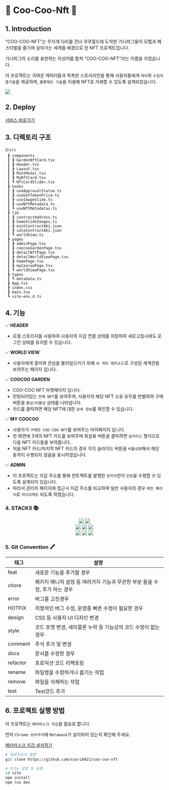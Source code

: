 # 🐹 Coo-Coo-Nft 🐹

## 1. Introduction

"COO-COO-NFT"는 무지개 다리를 건너 쿠쿠월드에 도착한 기니피그들이 모험과 페스티벌을 즐기며 살아가는 세계를 배경으로 한 NFT 프로젝트입니다.

기니피그의 소리를 표현하는 의성어를 합쳐 "COO-COO-NFT"라는 이름을 지었습니다.

이 프로젝트는 귀여운 캐릭터들과 독특한 스토리라인을 통해 사용자들에게 `재미`와 `수집의 즐거움`을 제공하며, `블록체인 기술`을 이용해 NFT로 거래할 수 있도록 설계되었습니다.

![](https://velog.velcdn.com/images/ssori0421/post/1f3202da-6def-4ed8-be0e-7f6f9e0f9743/image.png)

## 2. Deploy

[서비스 바로가기](https://coo-coo-nft.vercel.app/)

## 3. 디렉토리 구조

```
📦src
 ┣ components
 ┃ ┣ GardenNftCard.tsx
 ┃ ┣ Header.tsx
 ┃ ┣ Layout.tsx
 ┃ ┣ MintModal.tsx
 ┃ ┣ MyNftCard.tsx
 ┃ ┗ NftCardSlider.tsx
 ┣ hooks
 ┃ ┣ useApprovalStatue.ts
 ┃ ┣ useGetTokenPrice.ts
 ┃ ┣ useImageSlide.ts
 ┃ ┣ useNftMetadata.ts
 ┃ ┗ useNftMetadatas.ts
 ┣ lib
 ┃ ┣ contractAddress.ts
 ┃ ┣ homeSlideImages.ts
 ┃ ┣ mintContractAbi.json
 ┃ ┣ saleContractAbi.json
 ┃ ┗ worldView.ts
 ┣ pages
 ┃ ┣ adminPage.tsx
 ┃ ┣ coocooGardenPage.tsx
 ┃ ┣ detailNftPage.tsx
 ┃ ┣ detailWorldViewPage.tsx
 ┃ ┣ homePage.tsx
 ┃ ┣ myCoocooPage.tsx
 ┃ ┗ worldViewPage.tsx
 ┣ types
 ┃ ┗ metadata.ts
 ┣ App.tsx
 ┣ index.css
 ┣ main.tsx
 ┗ vite-env.d.ts

```

## 4. 기능

✅ **HEADER**

- 로컬 스토리지를 사용하여 사용자의 지갑 연결 상태를 저장하여 새로고침시에도 로그인 상태를 유지할 수 있습니다.

✅ **WORLD VIEW**

- 사용자에게 흥미와 관심을 불러일으키기 위해 `네 개의 에피소드`로 구성된 세계관을 보여주는 페이지 입니다.

✅ **COOCOO GARDEN**

- COO-COO NFT 마켓페이지 입니다.
- 민팅되어있는 `전체 NFT`를 보여주며, 사용자의 해당 NFT 소유 유무를 판별하여 구매 버튼을 `활성/비활성` 상태를 나타냅니다.
- 카드를 클릭하면 해당 NFT에 대한 `상세 정보`를 확인할 수 있습니다.

✅ **MY COOCOO**

- 사용자가 `구매한 COO-COO NFT`를 보여주는 마이페이지 입니다.
- 한 화면에 3개의 NFT 카드를 보여주며 화살표 버튼을 클릭하면 `슬라이드` 형식으로 다음 NFT 카드들을 보여줍니다.
- 처음 NFT 카드/마지막 NFT 카드의 경우 각각 슬라이드 버튼을 `비활성화`해서 해당 동작이 수행되지 않음을 표시하였습니다.

✅ **ADMIN**

- 이 프로젝트는 지갑 주소를 통해 컨트랙트를 발행한 `관리자`만이 `민팅`을 수행할 수 있도록 설계되어 있습니다.
- 따라서 관리자 페이지에 접근시 지갑 주소를 비교하여 일반 사용자의 경우 `메인 페이지`로 `리다이렉트` 되도록 하였습니다.

### 4. STACKS 📚

<div align=center> 
 <img src="https://img.shields.io/badge/JAVASCRIPT-F7DF1E?style=for-the-badge&logo=JAVASCRIPT&logoColor=black">
<img src="https://img.shields.io/badge/react-61DAFB?style=for-the-badge&logo=react&logoColor=black"> 
 </br>
  <img src="https://img.shields.io/badge/TYPESCRIPT-3178C6?style=for-the-badge&logo=TYPESCRIPT&logoColor=black">
    <img src="https://img.shields.io/badge/SOLIDITY-CC4699?style=for-the-badge&logo=ZUSTAND&logoColor=black">
      <img src="https://img.shields.io/badge/AXIOS-5A29E4?style=for-the-badge&logo=AXIOS&logoColor=black">
  </br>
  <img src="https://img.shields.io/badge/CHAKRA UI-CC6699?style=for-the-badge&logo=SCSS&logoColor=black">
  <img src="https://img.shields.io/badge/REACT ROUTER DOM-47A248?style=for-the-badge&logo=MONGODB&logoColor=black">
    <img src="https://img.shields.io/badge/ETHERS-2088FF?style=for-the-badge&logo=GITHUB ACTIONS&logoColor=black">
  </br>
</div>

### 5. Git Convention 🖍️

| 태그     | 설명                                                                        |
| -------- | --------------------------------------------------------------------------- |
| feat     | 새로운 기능을 추가할 경우                                                   |
| chore    | 패키지 매니저 설정 등 여러가지 기능과 무관한 부분 들을 수정, 추가 하는 경우 |
| error    | 버그를 고친경우                                                             |
| HOTFIX   | 치명적인 버그 수정, 운영중 빠른 수정이 필요한 경우                          |
| design   | CSS 등 사용자 UI 디자인 변경                                                |
| style    | 코드 포맷 변경, 세미콜론 누락 등 기능상의 코드 수정이 없는 경우             |
| comment  | 주석 추가 및 변경                                                           |
| docs     | 문서를 수정한 경우                                                          |
| refactor | 프로덕션 코드 리팩토링                                                      |
| rename   | 파일명을 수정하거나 옮기는 작업                                             |
| remove   | 파일을 삭제하는 작업                                                        |
| test     | Test코드 추가                                                               |

## 6. 프로젝트 실행 방법

이 프로젝트는 `메타마스크 지갑`을 필요로 합니다.

먼저 `Chrome 브라우저`에 `Metamask`가 설치되어 있는지 확인해 주세요.

[메타마스크 지갑 설치하기](https://metamask.io/download/)

```bash
# 레포지토리 클론
git clone https://github.com/ssori0421/coo-coo-nft

# Vite 설정 및 실행
cd vite
npm install
npm run dev
```
